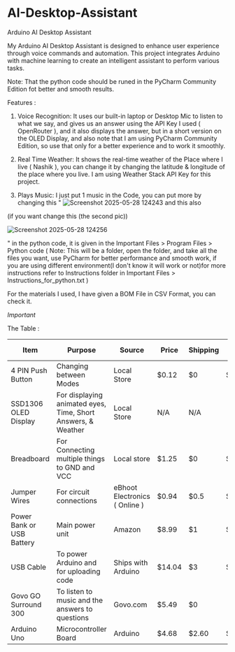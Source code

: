 # AI-Desktop-Assistant
Arduino AI Desktop Assistant

My Arduino AI Desktop Assistant is designed to enhance  user experience through voice commands and automation. This project integrates Arduino with machine learning to create an intelligent assistant to perform various tasks.

Note: That the python code should be runed in the PyCharm Community Edition fot better and smooth results.

Features :

1. Voice Recognition: It uses our built-in laptop or Desktop Mic to listen to what we say, and gives us an answer using the API Key I used ( OpenRouter ),  and it also displays the answer, but in a short version
on the OLED Display, and also  note that I am using PyCharm Community Edition, so use that only for a better experience and to work it smoothly.

2. Real Time Weather: It shows the real-time weather of the Place where I live ( Nashik ), you can change it by changing the latitude & longitude of the place where you live. I am using Weather Stack API Key
for this project.

3. Plays Music: I just put 1 music in the Code, you can put more by changing this " ![Screenshot 2025-05-28 124243](https://github.com/user-attachments/assets/844e735f-96ab-49e1-b308-fabf7dba2476) and this also

(if you want change this (the second pic))

![Screenshot 2025-05-28 124256](https://github.com/user-attachments/assets/c1dc43ce-7dea-4e5a-ae08-e7d6df614b02)

 " in the python code, it is given in the Important Files > Program Files > Python code ( Note: This will be a folder, open the folder, and take all the files you want, use PyCharm for better performance and smooth work, if you are using different environment(I don't know it will work or not)for more instructions refer to Instructions folder in Important Files > Instructions_for_python.txt )


For the materials I used, I have given a BOM File in CSV Format, you can check it.


*Important*

The Table :

|     Item      |                                                        Purpose                                                               |     Source    |     Price     |    Shipping    | Total Price
| ------------- | ---------------------------------------------------------------------------------------------------------------------------- | ------------- | ------------- | -------------- | --------------------- |
|4 PIN Push Button           |Changing between Modes                                                                                                        |Local Store          |$0.12            |   $0       |  $0.12                     |
|SSD1306 OLED Display           |For displaying animated eyes, Time, Short Answers, & Weather                                                                                    |Local Store     |N/A            |      N/A       |                       |
|Breadboard           |For Connecting multiple things to GND and VCC                                                      |Local store     |$1.25           |      $0        |  $1.25           |
|Jumper Wires    |For circuit connections                                                       |eBhoot Electronics ( Online )     |$0.94           |      $0.5        |  $0.99                     |
|Power Bank or USB Battery|Main power unit                                                                  |Amazon         |$8.99          |      $1        |   $9.99            |
|USB Cable |To power Arduino and for uploading code                                                             |Ships with Arduino         |$14.04          |      $3       |       $17.04               |
|Govo GO Surround 300      |To listen to music and the answers to questions                                                                                |Govo.com         |$5.49          |      $0        |                       |
|Arduino Uno    | Microcontroller Board                                  |Arduino        | $4.68 |      $2.60     |      $7.28            |
